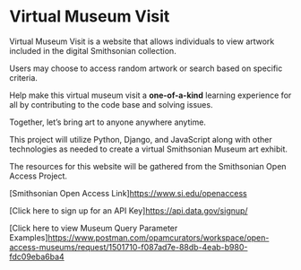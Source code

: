 # Virtual Museum Visit  

Virtual Museum Visit is a website that allows individuals to view artwork included in the digital Smithsonian collection.  

Users may choose to access random artwork or search based on specific criteria.  

Help make this virtual museum visit a **one-of-a-kind** learning experience for all by contributing to the code base and solving issues.  

Together, let’s bring art to anyone anywhere anytime.  


This project will utilize Python, Django, and JavaScript along with other technologies as needed to create a virtual Smithsonian Museum art exhibit.

The resources for this website will be gathered from the Smithsonian Open Access Project.  

[Smithsonian Open Access Link]https://www.si.edu/openaccess  

[Click here to sign up for an API Key]https://api.data.gov/signup/  

[Click here to view Museum Query Parameter Examples]https://www.postman.com/opamcurators/workspace/open-access-museums/request/1501710-f087ad7e-88db-4eab-b980-fdc09eba6ba4  
